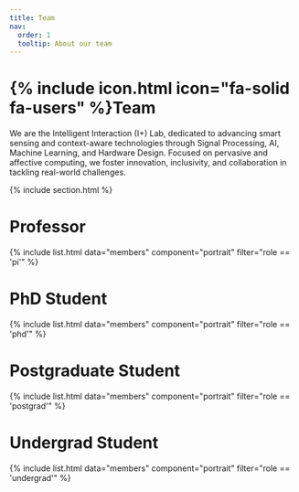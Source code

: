 ```yaml
---
title: Team
nav:
  order: 1
  tooltip: About our team
---
```


# {% include icon.html icon="fa-solid fa-users" %}Team

We are the Intelligent Interaction (I+) Lab, dedicated to advancing smart sensing and context-aware technologies through Signal Processing, AI, Machine Learning, and Hardware Design. Focused on pervasive and affective computing, we foster innovation, inclusivity, and collaboration in tackling real-world challenges.

{% include section.html %}
# Professor
{% include list.html data="members" component="portrait" filter="role == 'pi'" %}

# PhD Student
{% include list.html data="members" component="portrait" filter="role == 'phd'" %}

# Postgraduate Student
{% include list.html data="members" component="portrait" filter="role == 'postgrad'" %}

# Undergrad Student
{% include list.html data="members" component="portrait" filter="role == 'undergrad'" %}

